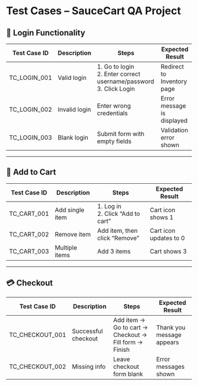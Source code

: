 # Test Cases – SauceCart QA Project

## 🔐 Login Functionality

| Test Case ID | Description | Steps | Expected Result |
|--------------|-------------|-------|------------------|
| TC_LOGIN_001 | Valid login | 1. Go to login<br>2. Enter correct username/password<br>3. Click Login | Redirect to Inventory page |
| TC_LOGIN_002 | Invalid login | Enter wrong credentials | Error message is displayed |
| TC_LOGIN_003 | Blank login | Submit form with empty fields | Validation error shown |

---

## 🛒 Add to Cart

| Test Case ID | Description | Steps | Expected Result |
|--------------|-------------|-------|------------------|
| TC_CART_001 | Add single item | 1. Log in<br>2. Click “Add to cart” | Cart icon shows 1 |
| TC_CART_002 | Remove item | Add item, then click “Remove” | Cart icon updates to 0 |
| TC_CART_003 | Multiple items | Add 3 items | Cart shows 3 |

---

## 💳 Checkout

| Test Case ID | Description | Steps | Expected Result |
|--------------|-------------|-------|------------------|
| TC_CHECKOUT_001 | Successful checkout | Add item → Go to cart → Checkout → Fill form → Finish | Thank you message appears |
| TC_CHECKOUT_002 | Missing info | Leave checkout form blank | Error messages shown |
